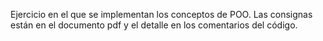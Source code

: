 Ejercicio en el que se implementan los conceptos de POO. 
Las consignas están en el documento pdf y el detalle en los comentarios del código.
